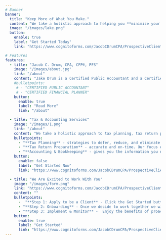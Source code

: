 ```yaml
---
# Banner
banner:
  title: "Keep More of What You Make."
  content: "We take a holistic approach to helping you **minimize your taxes and reach your financial goals.** We provide tax preparation and accounting services for small business owners, real estate investors, and anyone looking to reach financial independence."
  image: "/images/lake.png"
  button:
    enable: true
    label: "Get Started Today"
    link: "https://www.cognitoforms.com/JacobCDrumCPA/ProspectiveClientQuestionnaire"

# Features
features:
  - title: "Jacob C. Drum, CPA, CFP®, PFS"
    image: "/images/about.jpg"
    link: "/about"
    content: "Jake Drum is a Certified Public Accountant and a Certified Financial Planner® with vast experience in public accounting, tax advisory, and financial planning. His vision in founding Lakeview Tax Advisors is to build lifelong relationships with his clients and help them reach their financial goals. Lakeview focuses on clients who want to reach financial independence through entrepreneurship, real estate, and investing."
    #bulletpoints:
     # - "CERTIFIED PUBLIC ACCOUNTANT"
     # - "CERTIFIED FINANCIAL PLANNER"
    button:
      enable: true
      label: "Read More"
      link: "/about"

  - title: "Tax & Accounting Services"
    image: "/images/1.png"
    link: "/about"
    content: "We take a holistic approach to tax planning, tax return preparation, and accounting services."
    bulletpoints:
      - "**Tax Planning** - strategies to defer, reduce, and eliminate taxes. We take a proactive approach to planning for the future to help you reach your financial goals."
      - "**Tax Return Preparation** - accurate and on-time. Our focus on tax planning and utilizing technology makes tax filing a simple process."
      - "**Accounting & Bookkeeping** - gives you the information you need to make strategic decisions, so you can focus on running your business."
    button:
      enable: false
      label: "Get Started Now"
      link: "https://www.cognitoforms.com/JacobCDrumCPA/ProspectiveClientQuestionnaire"

  - title: "We Are Excited to Work With You"
    image: "/images/form.png"
    link: "https://www.cognitoforms.com/JacobCDrumCPA/ProspectiveClientQuestionnaire"
    content: ""
    bulletpoints:
      -  "**Step 1: Apply to be a Client** - Click the Get Started button below to fill out an interest form. We will schedule a time to connect and ensure we are a good fit to work together."  
      - "**Step 2: Onboarding** - Once we decide to work together we will review your current tax situation and determine what your goals are moving forward."
      - "**Step 3: Implement & Monitor** -  Enjoy the benefits of proactive tax planning. We will communicate with you throughout the year to give you clarity about your tax situation and strategize ways for you to keep more of what you make."
    button:
      enable: true
      label: "Get Started"
      link: "https://www.cognitoforms.com/JacobCDrumCPA/ProspectiveClientQuestionnaire"
---
```

